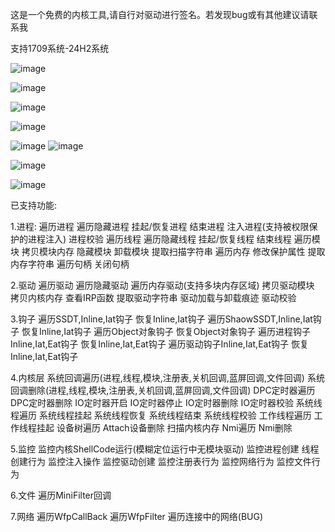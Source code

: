 这是一个免费的内核工具,请自行对驱动进行签名。若发现bug或有其他建议请联系我

支持1709系统-24H2系统

![image](https://github.com/user-attachments/assets/7269dfe4-16da-4b58-9e7c-392417eabe7b)


![image](https://github.com/user-attachments/assets/8cdcd91a-7506-4ec7-9d2d-6aacb4d8c78a)


![image](https://github.com/user-attachments/assets/636f3650-2d99-4b87-bde5-44c36c21d9e0)


![image](https://github.com/user-attachments/assets/e73cf645-ca34-46ea-832d-500ef1e8e35f)

![image](https://github.com/user-attachments/assets/2fc236b1-7561-4339-b2a9-9abb9501f45a)
![image](https://github.com/user-attachments/assets/04bf2967-c3a7-4f92-9c44-4f1fd493d6fa)

![image](https://github.com/user-attachments/assets/18762234-1427-4c57-b98d-10ec96f5e66a)

![image](https://github.com/user-attachments/assets/94433b7d-6d8b-4e13-90e2-7ed91e1159c9)





已支持功能:

1.进程:
遍历进程 遍历隐藏进程 挂起/恢复进程 结束进程 注入进程(支持被权限保护的进程注入) 进程校验
遍历线程 遍历隐藏线程 挂起/恢复线程 结束线程
遍历模块 拷贝模块内存 隐藏模块 卸载模块 提取扫描字符串
遍历内存 修改保护属性  提取内存字符串
遍历句柄 关闭句柄

2.驱动
遍历驱动 遍历隐藏驱动 遍历内存驱动(支持多块内存区域) 拷贝驱动模块 拷贝内核内存 查看IRP函数 提取驱动字符串 驱动加载与卸载痕迹 驱动校验

3.钩子
遍历SSDT,Inline,Iat钩子  恢复Inline,Iat钩子
遍历ShaowSSDT,Inline,Iat钩子 恢复Inline,Iat钩子
遍历Object对象钩子 恢复Object对象钩子
遍历进程钩子Inline,Iat,Eat钩子 恢复Inline,Iat,Eat钩子
遍历驱动钩子Inline,Iat,Eat钩子 恢复Inline,Iat,Eat钩子

4.内核层
系统回调遍历(进程,线程,模块,注册表,关机回调,蓝屏回调,文件回调) 系统回调删除(进程,线程,模块,注册表,关机回调,蓝屏回调,文件回调)
DPC定时器遍历 DPC定时器删除
IO定时器开启 IO定时器停止 IO定时器删除  IO定时器校验
系统线程遍历 系统线程挂起 系统线程恢复 系统线程结束 系统线程校验
工作线程遍历 工作线程挂起
设备树遍历 Attach设备删除
扫描内核内存 
Nmi遍历  Nmi删除

5.监控
监控内核ShellCode运行(模糊定位运行中无模块驱动)
监控进程创建  线程创建行为 监控注入操作
监控驱动创建
监控注册表行为
监控网络行为
监控文件行为

6.文件
遍历MiniFilter回调

7.网络
遍历WfpCallBack
遍历WfpFilter
遍历连接中的网络(BUG)

